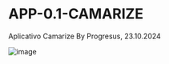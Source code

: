 # APP-0.1-CAMARIZE
Aplicativo Camarize By Progresus, 23.10.2024

![image](https://github.com/user-attachments/assets/66f09383-ee26-4cf3-a10b-1858f4baa9b8)
